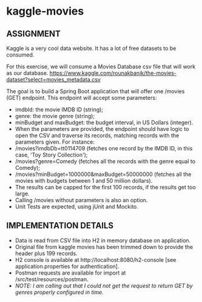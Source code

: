 # kaggle-movies

## ASSIGNMENT

Kaggle is a very cool data website. It has a lot of free datasets to be consumed.

For this exercise, we will consume a Movies Database csv file that will work as our database. https://www.kaggle.com/rounakbanik/the-movies-dataset?select=movies_metadata.csv

The goal is to build a Spring Boot application that will offer one /movies (GET) endpoint. This endpoint will accept some parameters:

* imdbId: the movie IMDB ID (string);
* genre: the movie genre (string);
* minBudget and maxBudget: the budget interval, in US Dollars (integer).
* When the parameters are provided, the endpoint should have logic to open the CSV and traverse its records, matching records with the parameters given. For instance:
* /movies?imdbDb=tt0114709 (fetches one record by the IMDB ID, in this case, 'Toy Story Collection');
* /movies?genre=Comedy (fetches all the records with the genre equal to Comedy);
* /movies?minBudget=1000000&maxBudget=50000000 (fetches all the movies with budgets between 1 and 50 million dollars).
* The results can be capped for the first 100 records, if the results get too large.
* Calling /movies without parameters is also an option.
* Unit Tests are expected, using jUnit and Mockito.

## IMPLEMENTATION DETAILS

* Data is read from CSV file into H2 in memory database on application.
* Original file from kaggle movies has been trimmed down to provide the header plus 199 records.
* H2 console is available at http://localhost:8080/h2-console [see application.properties for authentication].
* Postman requests are available for import at /src/test/resources/postman.
* _NOTE: I am calling out that I could not get the request to return GET by genres properly configured in time._
